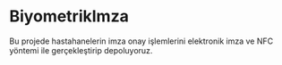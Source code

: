 # BiyometrikImza
Bu projede hastahanelerin imza onay işlemlerini elektronik imza ve NFC yöntemi ile gerçekleştirip depoluyoruz.